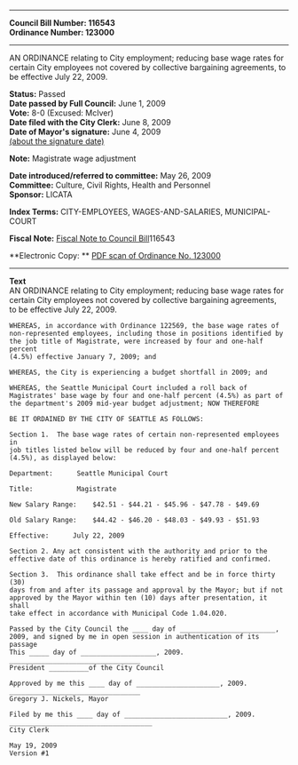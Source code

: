 * * * * *  
  
**Council Bill Number: [](#h0)[](#h2)116543**   
**Ordinance Number: 123000**  
  
* * * * *  
  
AN ORDINANCE relating to City employment; reducing base wage rates for certain City employees not covered by collective bargaining agreements, to be effective July 22, 2009.  
  
**Status:** Passed   
**Date passed by Full Council:** June 1, 2009   
**Vote:** 8-0 (Excused: McIver)   
**Date filed with the City Clerk:** June 8, 2009   
**Date of Mayor's signature:** June 4, 2009   
[(about the signature date)](/~public/approvaldate.htm)   
  
**Note:** Magistrate wage adjustment  
  
  
**Date introduced/referred to committee:** May 26, 2009   
**Committee:** Culture, Civil Rights, Health and Personnel   
**Sponsor:** LICATA   
  
**Index Terms:** CITY-EMPLOYEES, WAGES-AND-SALARIES, MUNICIPAL-COURT  
  
**Fiscal Note:** [Fiscal Note to Council Bill](http://clerk.seattle.gov/~public/fnote/116543.htm)[](#h1)[](#h3)116543  
  
**Electronic Copy: ** [PDF scan of Ordinance No. 123000](/~archives/Ordinances/Ord_123000.pdf)  
  
* * * * *  
  
**Text**  
    AN ORDINANCE relating to City employment; reducing base wage rates for  
    certain City employees not covered by collective bargaining agreements,  
    to be effective July 22, 2009.  
  
    WHEREAS, in accordance with Ordinance 122569, the base wage rates of  
    non-represented employees, including those in positions identified by  
    the job title of Magistrate, were increased by four and one-half percent  
    (4.5%) effective January 7, 2009; and  
  
    WHEREAS, the City is experiencing a budget shortfall in 2009; and  
  
    WHEREAS, the Seattle Municipal Court included a roll back of  
    Magistrates' base wage by four and one-half percent (4.5%) as part of  
    the department's 2009 mid-year budget adjustment; NOW THEREFORE  
  
    BE IT ORDAINED BY THE CITY OF SEATTLE AS FOLLOWS:  
  
    Section 1.  The base wage rates of certain non-represented employees in  
    job titles listed below will be reduced by four and one-half percent  
    (4.5%), as displayed below:  
  
    Department:      Seattle Municipal Court  
  
    Title:           Magistrate  
  
    New Salary Range:    $42.51 - $44.21 - $45.96 - $47.78 - $49.69  
  
    Old Salary Range:    $44.42 - $46.20 - $48.03 - $49.93 - $51.93  
  
    Effective:      July 22, 2009  
  
    Section 2. Any act consistent with the authority and prior to the  
    effective date of this ordinance is hereby ratified and confirmed.  
  
    Section 3.  This ordinance shall take effect and be in force thirty (30)  
    days from and after its passage and approval by the Mayor; but if not  
    approved by the Mayor within ten (10) days after presentation, it shall  
    take effect in accordance with Municipal Code 1.04.020.  
  
    Passed by the City Council the ____ day of ________________________,  
    2009, and signed by me in open session in authentication of its passage  
    This _____ day of ___________________, 2009.  
    _________________________________  
    President __________of the City Council  
  
    Approved by me this ____ day of _____________________, 2009.  
    _________________________________  
    Gregory J. Nickels, Mayor  
  
    Filed by me this ____ day of __________________________, 2009.  
    ____________________________________  
    City Clerk  
  
    May 19, 2009  
    Version #1  
